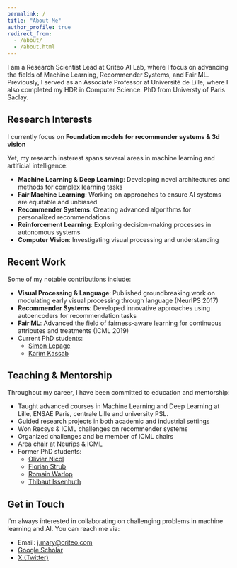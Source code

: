```yaml
---
permalink: /
title: "About Me"
author_profile: true
redirect_from: 
  - /about/
  - /about.html
---
```


I am a Research Scientist Lead at Criteo AI Lab, where I focus on advancing the fields of Machine Learning, Recommender Systems, and Fair ML. Previously, I served as an Associate Professor at Université de Lille, where I also completed my HDR in Computer Science. PhD from Universty of Paris Saclay.

## Research Interests

I currently focus on **Foundation models for recommender systems & 3d vision**

Yet, my research insterest spans several areas in machine learning and artificial intelligence:

* **Machine Learning & Deep Learning**: Developing novel architectures and methods for complex learning tasks
* **Fair Machine Learning**: Working on approaches to ensure AI systems are equitable and unbiased
* **Recommender Systems**: Creating advanced algorithms for personalized recommendations
* **Reinforcement Learning**: Exploring decision-making processes in autonomous systems
* **Computer Vision**: Investigating visual processing and understanding


## Recent Work

Some of my notable contributions include:

* **Visual Processing & Language**: Published groundbreaking work on modulating early visual processing through language (NeurIPS 2017)
* **Recommender Systems**: Developed innovative approaches using autoencoders for recommendation tasks
* **Fair ML**: Advanced the field of fairness-aware learning for continuous attributes and treatments (ICML 2019)
* Current PhD students:
  * [Simon Lepage](https://www.linkedin.com/in/simon-lepage-a70815294/?originalSubdomain=fr)
  * [Karim Kassab](https://www.linkedin.com/in/karim-kassab-37bb61193/?originalSubdomain=fr)



## Teaching & Mentorship

Throughout my career, I have been committed to education and mentorship:

* Taught advanced courses in Machine Learning and Deep Learning at Lille, ENSAE Paris, centrale Lille and university PSL.  
* Guided research projects in both academic and industrial settings
* Won Recsys & ICML challenges on recommender systems
* Organized challenges and be member of ICML chairs
* Area chair at Neurips & ICML
* Former PhD students:
  * [Olivier Nicol](https://www.linkedin.com/in/olivier-nicol-82407674/?originalSubdomain=fr)
  * [Florian Strub](https://www.linkedin.com/in/florian-strub-64443527/?originalSubdomain=fr)
  * [Romain Warlop](https://www.linkedin.com/in/romain-warlop-phd-8063466b/?originalSubdomain=fr)
  * [Thibaut Issenhuth](https://www.linkedin.com/in/thibautissenhuth/?originalSubdomain=fr)




## Get in Touch

I'm always interested in collaborating on challenging problems in machine learning and AI. You can reach me via:

* Email: j.mary@criteo.com
* [Google Scholar](https://scholar.google.com/citations?user=T3dQRjAAAAAJ&hl=fr)
* [X (Twitter)](https://x.com/JeremieMary)

